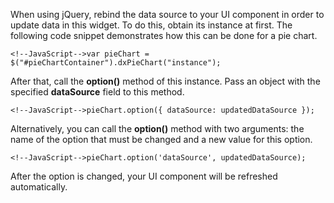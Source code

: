 When using jQuery, rebind the data source to your UI component in order to update data in this widget. To do this, obtain its instance at first. The following code snippet demonstrates how this can be done for a pie chart.

	<!--JavaScript-->var pieChart = $("#pieChartContainer").dxPieChart("instance");

After that, call the **option()** method of this instance. Pass an object with the specified **dataSource** field to this method.

	<!--JavaScript-->pieChart.option({ dataSource: updatedDataSource });

Alternatively, you can call the **option()** method with two arguments: the name of the option that must be changed and a new value for this option.

	<!--JavaScript-->pieChart.option('dataSource', updatedDataSource);

After the option is changed, your UI component will be refreshed automatically.